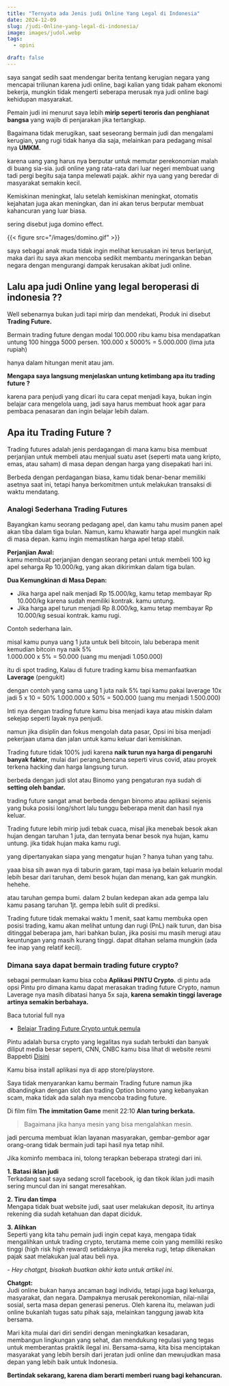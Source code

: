 ```yaml
---
title: "Ternyata ada Jenis judi Online Yang Legal di Indonesia"
date: 2024-12-09
slug: /judi-Online-yang-legal-di-indonesia/
image: images/judol.webp
tags:
  - opini

draft: false
---
```


saya sangat sedih saat mendengar berita tentang kerugian negara yang mencapai triliunan karena judi online, bagi kalian yang tidak paham ekonomi bekerja, mungkin tidak mengerti seberapa merusak nya judi online bagi kehidupan masyarakat.

Pemain judi ini menurut saya lebih **mirip seperti teroris dan penghianat bangsa** yang wajib di penjarakan jika tertangkap.

Bagaimana tidak merugikan, saat seseorang bermain judi dan mengalami kerugian, yang rugi tidak hanya dia saja, melainkan para pedagang misal nya **UMKM.**

karena uang yang harus nya berputar untuk memutar perekonomian malah di buang sia-sia. judi online yang rata-rata dari luar negeri membuat uang tadi pergi begitu saja tanpa melewati pajak. akhir nya uang yang beredar di masyarakat semakin kecil.

Kemiskinan meningkat, lalu setelah kemiskinan meningkat, otomatis kejahatan juga akan meningkan, dan ini akan terus berputar membuat kahancuran yang luar biasa.

sering disebut juga domino effect.

{{< figure src="/images/domino.gif" >}}

saya sebagai anak muda tidak ingin melihat kerusakan ini terus berlanjut, maka dari itu saya akan mencoba sedikit membantu meringankan beban negara dengan mengurangi dampak kerusakan akibat judi online.

## Lalu apa judi Online yang legal beroperasi di indonesia ??

Well sebenarnya bukan judi tapi mirip dan mendekati, Produk ini disebut **Trading Future.**

Bermain trading future dengan modal 100.000 ribu kamu bisa mendapatkan untung 100 hingga 5000 persen. 100.000 x 5000% = 5.000.000 (lima juta rupiah)

hanya dalam hitungan menit atau jam.

**Mengapa saya langsung menjelaskan untung ketimbang apa itu trading future ?**

karena para penjudi yang dicari itu cara cepat menjadi kaya, bukan ingin belajar cara mengelola uang, jadi saya harus membuat hook agar para pembaca penasaran dan ingin belajar lebih dalam.

## Apa itu Trading Future ?

Trading futures adalah jenis perdagangan di mana kamu bisa membuat perjanjian untuk membeli atau menjual suatu aset (seperti mata uang kripto, emas, atau saham) di masa depan dengan harga yang disepakati hari ini.

Berbeda dengan perdagangan biasa, kamu tidak benar-benar memiliki asetnya saat ini, tetapi hanya berkomitmen untuk melakukan transaksi di waktu mendatang.

### Analogi Sederhana Trading Futures

Bayangkan kamu seorang pedagang apel, dan kamu tahu musim panen apel akan tiba dalam tiga bulan. Namun, kamu khawatir harga apel mungkin naik di masa depan. kamu ingin memastikan harga apel tetap stabil.

**Perjanjian Awal:**  
kamu membuat perjanjian dengan seorang petani untuk membeli 100 kg apel seharga Rp 10.000/kg, yang akan dikirimkan dalam tiga bulan.

**Dua Kemungkinan di Masa Depan:**

- Jika harga apel naik menjadi Rp 15.000/kg, kamu tetap membayar Rp 10.000/kg karena sudah memiliki kontrak. kamu untung.
- Jika harga apel turun menjadi Rp 8.000/kg, kamu tetap membayar Rp 10.000/kg sesuai kontrak. kamu rugi.

Contoh sederhana lain.

misal kamu punya uang 1 juta untuk beli bitcoin, lalu beberapa menit kemudian bitcoin nya naik 5%  
1.000.000 x 5% = 50.000 (uang mu menjadi 1.050.000)

itu di spot trading, Kalau di future trading kamu bisa memanfaatkan **Laverage** (pengukit)

dengan contoh yang sama
uang 1 juta naik 5% tapi kamu pakai laverage 10x
jadi 5 x 10 = 50%
1.000.000 x 50% = 500.000 (uang mu menjadi 1.500.000)

Inti nya dengan trading future kamu bisa menjadi kaya atau miskin dalam sekejap seperti layak nya penjudi.

namun jika disiplin dan fokus mengolah data pasar, Opsi ini bisa menjadi pekerjaan utama dan jalan untuk kamu keluar dari kemiskinan.

Trading future tidak 100% judi karena **naik turun nya harga di pengaruhi banyak faktor**, mulai dari perang,bencana seperti virus covid, atau proyek terkena hacking dan harga langsung turun.

berbeda dengan judi slot atau Binomo yang pengaturan nya sudah di **setting oleh bandar.**

trading future sangat amat berbeda dengan binomo atau aplikasi sejenis yang buka posisi long/short lalu tunggu beberapa menit dan hasil nya keluar.

Trading future lebih mirip judi tebak cuaca, misal jika menebak besok akan hujan dengan taruhan 1 juta, dan ternyata benar besok nya hujan, kamu untung. jika tidak hujan maka kamu rugi.

yang dipertanyakan siapa yang mengatur hujan ? hanya tuhan yang tahu.

yaaa bisa sih awan nya di taburin garam, tapi masa iya belain keluarin modal lebih besar dari taruhan, demi besok hujan dan menang, kan gak mungkin. hehehe.

atau taruhan gempa bumi. dalam 2 bulan kedepan akan ada gempa lalu kamu pasang taruhan 1jt. gempa lebih sulit di prediksi.

Trading future tidak memakai waktu 1 menit, saat kamu membuka open posisi trading, kamu akan melihat untung dan rugi (PnL) naik turun, dan bisa ditinggal beberapa jam, hari bahkan bulan, jika posisi mu masih merugi atau keuntungan yang masih kurang tinggi. dapat ditahan selama mungkin (ada fee inap yang relatif kecil).

### Dimana saya dapat bermain trading future crypto?

sebagai permulaan kamu bisa coba **Aplikasi PINTU Crypto.** di pintu ada opsi Pintu pro dimana kamu dapat merasakan trading future Crypto, namun Laverage nya masih dibatasi hanya 5x saja, **karena semakin tinggi laverage artinya semakin berbahaya.**

Baca tutorial full nya

- [Belajar Trading Future Crypto untuk pemula](https://bitpaus.com/belajar-trading-future-crypto-untuk-pemula/)

Pintu adalah bursa crypto yang legalitas nya sudah terbukti dan banyak diliput media besar seperti, CNN, CNBC
kamu bisa lihat di website resmi Bappebti [Disini](https://bappebti.go.id/calon_pedagang_aset_kripto)

Kamu bisa install aplikasi nya di app store/playstore.

Saya tidak menyarankan kamu bermain Trading future namun jika dibandingkan dengan slot dan trading Option binomo yang kebanyakan scam, maka tidak ada salah nya mencoba trading future.

Di film film **The immitation Game** menit 22:10
**Alan turing berkata.**

> Bagaimana jika hanya mesin yang bisa mengalahkan mesin.

jadi percuma membuat iklan layanan masyarakan, gembar-gembor agar orang-orang tidak bermain judi tapi hasil nya tetap nihil.

Jika kominfo membaca ini, tolong terapkan beberapa strategi dari ini.

**1. Batasi iklan judi**  
Terkadang saat saya sedang scroll facebook, ig dan tikok iklan judi masih sering muncul dan ini sangat meresahkan.

**2. Tiru dan timpa**  
Mengapa tidak buat website judi, saat user melakukan deposit, itu artinya rekening dia sudah ketahuan dan dapat diciduk.

**3. Alihkan**  
Seperti yang kita tahu pemain judi ingin cepat kaya, mengapa tidak mengalihkan untuk trading crypto, terutama meme coin yang memiliki resiko tinggi (high risk high reward) setidaknya jika mereka rugi, tetap dikenakan pajak saat melakukan jual atau beli nya.

_- Hey chatgpt, bisakah buatkan akhir kata untuk artikel ini._

**Chatgpt:**  
Judi online bukan hanya ancaman bagi individu, tetapi juga bagi keluarga, masyarakat, dan negara. Dampaknya merusak perekonomian, nilai-nilai sosial, serta masa depan generasi penerus. Oleh karena itu, melawan judi online bukanlah tugas satu pihak saja, melainkan tanggung jawab kita bersama.

Mari kita mulai dari diri sendiri dengan meningkatkan kesadaran, membangun lingkungan yang sehat, dan mendukung regulasi yang tegas untuk memberantas praktik ilegal ini. Bersama-sama, kita bisa menciptakan masyarakat yang lebih bersih dari jeratan judi online dan mewujudkan masa depan yang lebih baik untuk Indonesia.

**Bertindak sekarang, karena diam berarti memberi ruang bagi kehancuran.**

